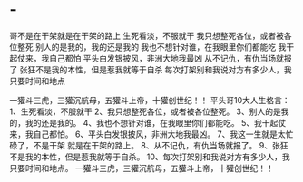 # -
哥不是在干架就是在干架的路上
生死看淡，不服就干
我只想整死各位，或者被各位整死
别人的是我的，我的还是我的
我也不想针对谁，在我眼里你们都能吃
我干起仗来，我自己都怕
平头白发银披风，非洲大地我最凶
从不记仇，有仇当场就报了
张狂不是我的本性，但是惹我就等于自杀
每次打架别和我说对方有多少人，我只要时间和地点



一獾斗三虎，三獾沉航母，五獾斗上帝，十獾创世纪！！
平头哥10大人生格言： 1、生死看淡，不服就干 2、我只想整死各位，或者被各位整死。 3、别人的是我的，我的还是我的。 4、我也不想针对谁，在我眼里你们都能吃。 5、我干起仗来，我自己都怕。 6、平头白发银披风，非洲大地我最凶。 7、我这一生就是太忙碌了，不是干架 就是在干架的路上。 8、从不记仇，有仇当场就报了。 9、张狂不是我的本性，但是惹我就等于自杀。 10、每次打架别和我说对方有多少人，我只要时间和地点。 一獾斗三虎，三獾沉航母，五獾斗上帝，十獾创世纪！！
